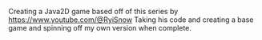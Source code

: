 Creating a Java2D game based off of this series by https://www.youtube.com/@RyiSnow
Taking his code and creating a base game and spinning off my own version when complete.

